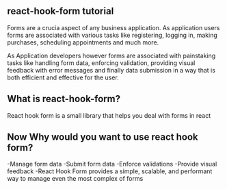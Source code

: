 ## react-hook-form tutorial

Forms are a crucia aspect of any business application. As application users forms are associated with various tasks like registering, logging in, making purchases, scheduling appointments and much more.

As Application developers however forms are associated with painstaking tasks like handling form data, enforcing validation, providing visual feedback with error messages and finally data submission in a way that is both efficient and effective for the user.

## What is react-hook-form?

React hook form is a small library that helps you deal with forms in react

## Now Why would you want to use react hook form?

-Manage form data
-Submit form data
-Enforce validations
-Provide visual feedback
-React Hook Form provides a simple, scalable, and performant way to manage even the most complex of forms
